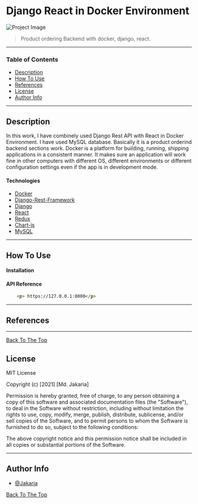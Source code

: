 # Django React in Docker Environment

![Project Image](project-image-url)

> Product ordering Backend with docker, django, react.

---

### Table of Contents

- [Description](#description)
- [How To Use](#how-to-use)
- [References](#references)
- [License](#license)
- [Author Info](#author-info)

---

## Description

In this work, I have combinely used Django Rest API with React in Docker Environment. I have used MySQL database. Basically it is a product orderind backend sections work.
Docker is a platform for building, running, shipping applications in a consistent manner. It makes sure an application will work fine in other computers with different OS, different environments or different configuration settings even if the app is in development mode.

#### Technologies

- [Docker](https://www.docker.com/)
- [Django-Rest-Framework](https://www.django-rest-framework.org/)
- [Django](https://www.djangoproject.com/)
- [React](https://reactjs.org/)
- [Redux](https://redux.js.org/)
- [Chart-js](https://www.chartjs.org/)
- [MySQL](https://www.mysql.com/)

---

## How To Use

#### Installation



#### API Reference

```html
    <p> https://127.0.0.1:8000</p>
```

---

## References

---



[Back To The Top](#Django-React-in-Docker-Environment)

## License

MIT License

Copyright (c) [2021] [Md. Jakaria]

Permission is hereby granted, free of charge, to any person obtaining a copy
of this software and associated documentation files (the "Software"), to deal
in the Software without restriction, including without limitation the rights
to use, copy, modify, merge, publish, distribute, sublicense, and/or sell
copies of the Software, and to permit persons to whom the Software is
furnished to do so, subject to the following conditions:

The above copyright notice and this permission notice shall be included in all
copies or substantial portions of the Software.


---

## Author Info

- [@Jakaria](https://facebook.com/jakaria.pust)


[Back To The Top](#Django-React-in-Docker-Environment)
